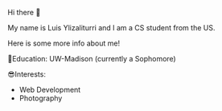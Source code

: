 Hi there 👋

My name is Luis Ylizaliturri and I am a CS student from the US.

Here is some more info about me!

🏫Education:
UW-Madison (currently a Sophomore)

😎Interests:
* Web Development
* Photography
